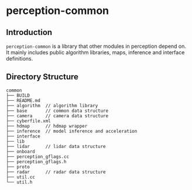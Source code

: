 # perception-common

## Introduction

`perception-common` is a library that other modules in perception depend on. It mainly includes public algorithm libraries, maps, inference and interface definitions.

## Directory Structure

```
common
├── BUILD
├── README.md
├── algorithm  // algorithm library
├── base       // common data structure
├── camera     // camera data structure
├── cyberfile.xml
├── hdmap      // hdmap wrapper
├── inference  // model inference and acceleration
├── interface
├── lib
├── lidar      // lidar data structure
├── onboard
├── perception_gflags.cc
├── perception_gflags.h
├── proto
├── radar      // radar data structure
├── util.cc
└── util.h
```
